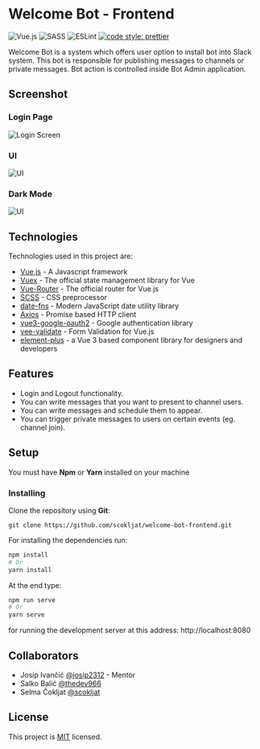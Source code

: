 # Welcome Bot - Frontend

![Vue.js](https://img.shields.io/badge/vuejs-%2335495e.svg?style=for-the-badge&logo=vuedotjs&logoColor=%234FC08D)
![SASS](https://img.shields.io/badge/SASS-hotpink.svg?style=for-the-badge&logo=SASS&logoColor=white)
![ESLint](https://img.shields.io/badge/ESLint-4B3263?style=for-the-badge&logo=eslint&logoColor=white)
[![code style: prettier](https://img.shields.io/badge/code_style-prettier-ff69b4.svg?style=flat-square)](https://github.com/prettier/prettier)

Welcome Bot is a system which offers user option to install bot into Slack system. This bot is
responsible for publishing messages to channels or private messages. Bot action is controlled
inside Bot Admin application.

## Screenshot
### Login Page
![Login Screen](https://i.imgur.com/PkhpxqI.png)
### UI
![UI](https://i.imgur.com/hqXmOyW.png)
### Dark Mode
![UI](https://i.imgur.com/YXkOYEj.png)

## Technologies

Technologies used in this project are:

- [Vue.js](https://vuejs.org/) - A Javascript framework
- [Vuex](https://vuex.vuejs.org/) - The official state management library for Vue
- [Vue-Router](https://router.vuejs.org/) - The official router for Vue.js
- [SCSS](https://sass-lang.com/) - CSS preprocessor
- [date-fns](https://date-fns.org/) - Modern JavaScript date utility library
- [Axios](https://github.com/axios/axios) - Promise based HTTP client
- [vue3-google-oauth2](https://www.npmjs.com/package/vue3-google-oauth2) - Google authentication library
- [vee-validate](https://vee-validate.logaretm.com/v4/) - Form Validation for Vue.js
- [element-plus](https://element-plus.org/en-US/) - a Vue 3 based component library for designers and developers

## Features

- Login and Logout functionality.
- You can write messages that you want to present to channel users.
- You can write messages and schedule them to appear.
- You can trigger private messages to users on certain events (eg. channel join).

## Setup

You must have **Npm** or **Yarn** installed on your machine

### Installing

Clone the repository using **Git**:

```
git clone https://github.com/scokljat/welcome-bot-frontend.git
```

For installing the dependencies run:

```bash
npm install
# Or
yarn install
```

At the end type:

```bash
npm run serve
# Or
yarn serve
```

for running the development server at this address: http://localhost:8080

## Collaborators

- Josip Ivančić [@josip2312](https://github.com/josip2312) - Mentor
- Salko Balić [@thedev966](https://github.com/thedev966)
- Selma Čokljat [@scokljat](https://github.com/scokljat)

## License

This project is [MIT](https://github.com/scokljat/welcome-bot-frontend/blob/main/LICENSE) licensed.

